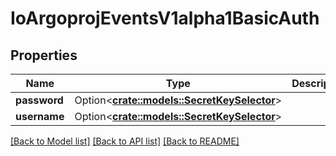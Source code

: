 # IoArgoprojEventsV1alpha1BasicAuth

## Properties

Name | Type | Description | Notes
------------ | ------------- | ------------- | -------------
**password** | Option<[**crate::models::SecretKeySelector**](SecretKeySelector.md)> |  | [optional]
**username** | Option<[**crate::models::SecretKeySelector**](SecretKeySelector.md)> |  | [optional]

[[Back to Model list]](../README.md#documentation-for-models) [[Back to API list]](../README.md#documentation-for-api-endpoints) [[Back to README]](../README.md)


